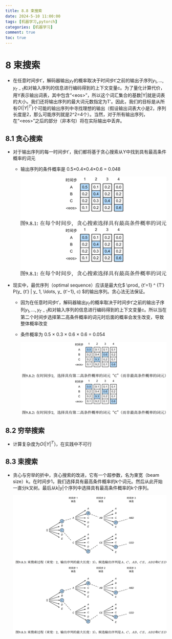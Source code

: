 ```yaml
---
title: 8.8 束搜索
date: 2024-5-10 11:00:00
tags: [机器学习,pytorch]
categories: [机器学习]
comment: true
toc: true
---
```

#  
<!--more-->
# 8 束搜索

- 在任意时间步t′，解码器输出$y_ {t′}$的概率取决于时间步t′之前的输出子序列$y_ 1, \ldots, y_ {t′−1}$和对输入序列的信息进行编码得到的上下文变量c。为了量化计算代价，用Y表示输出词表，其中包含“\<eos>”，所以这个词汇集合的基数|Y|就是词表的大小。我们还将输出序列的最大词元数指定为T′。因此，我们的目标是从所有$O( |Y|^ {T′} )$个可能的输出序列中寻找理想的输出（假设输出词表大小是2，序列长度是2，那么可能序列就是2^2=4个）。当然，对于所有输出序列，在“\<eos>”之后的部分（非本句）将在实际输出中丢弃。

## 8.1 贪心搜索
- 对于输出序列的每一时间步t′，我们都将基于贪心搜索从Y中找到具有最高条件概率的词元

    - 输出序列的条件概率是 0.5×0.4×0.4×0.6 = 0.048
    
        ![](../../../../../../themes/yilia/source/img/deeplearning/code/pytorch/8_moden_rnn/8_search/1.png)
        ![](img/deeplearning/code/pytorch/8_moden_rnn/8_search/1.png)

- 现实中，最优序列（optimal sequence）应该是最大化$ \prod_ {t′=1} ^ {T′} P(y_ {t′} | y_ 1, \ldots, y_ {t′−1}, c) $的输出序列。贪心法无法保证。

    - 因为在任意时间步t′，解码器输出$y_ {t′}$的概率取决于时间步t′之前的输出子序列$y_ 1, \ldots, y_ {t′−1}$和对输入序列的信息进行编码得到的上下文变量c。所以当在第二个时间步选择第二高条件概率的词元时后面的概率会发生改变，导致整体概率改变

    - 条件概率为 0.5 × 0.3 × 0.6 × 0.6 = 0.054

        ![](../../../../../../themes/yilia/source/img/deeplearning/code/pytorch/8_moden_rnn/8_search/2.png)
        ![](img/deeplearning/code/pytorch/8_moden_rnn/8_search/2.png)

## 8.2 穷举搜索

- 计算复杂度为$O( |Y|^ {T′} )$，在实践中不可行

## 8.3 束搜索

- 贪心与穷举的折中，贪心搜索的改进，它有一个超参数，名为束宽（beam size）k。在时间步1，我们选择具有最高条件概率的k个词元。然后从此开始一直分k叉树。最后从k|y|个序列中选择具有最高条件概率的k个序列。

    ![](../../../../../../themes/yilia/source/img/deeplearning/code/pytorch/8_moden_rnn/8_search/3.png)
    ![](img/deeplearning/code/pytorch/8_moden_rnn/8_search/3.png)